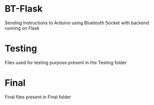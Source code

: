 # BT-Flask
Sending Instructions to Arduino using Bluetooth Socket with backend running on Flask

# Testing
Files used for testing purpose present in the Testing folder

# Final
Final files present in Final folder
